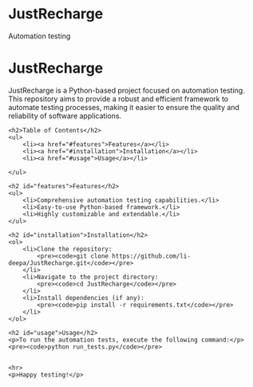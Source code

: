 # JustRecharge
Automation testing
<!DOCTYPE html>
<html lang="en">
<head>
    <meta charset="UTF-8">
    <meta name="viewport" content="width=device-width, initial-scale=1.0">
    <title>JustRecharge</title>
</head>
<body>
    <h1>JustRecharge</h1>
    <p>
        JustRecharge is a Python-based project focused on automation testing. 
        This repository aims to provide a robust and efficient framework to automate testing processes, 
        making it easier to ensure the quality and reliability of software applications.
    </p>

    <h2>Table of Contents</h2>
    <ul>
        <li><a href="#features">Features</a></li>
        <li><a href="#installation">Installation</a></li>
        <li><a href="#usage">Usage</a></li>
       
    </ul>

    <h2 id="features">Features</h2>
    <ul>
        <li>Comprehensive automation testing capabilities.</li>
        <li>Easy-to-use Python-based framework.</li>
        <li>Highly customizable and extendable.</li>
    </ul>

    <h2 id="installation">Installation</h2>
    <ol>
        <li>Clone the repository:
            <pre><code>git clone https://github.com/li-deepa/JustRecharge.git</code></pre>
        </li>
        <li>Navigate to the project directory:
            <pre><code>cd JustRecharge</code></pre>
        </li>
        <li>Install dependencies (if any):
            <pre><code>pip install -r requirements.txt</code></pre>
        </li>
    </ol>

    <h2 id="usage">Usage</h2>
    <p>To run the automation tests, execute the following command:</p>
    <pre><code>python run_tests.py</code></pre>
  

    <hr>
    <p>Happy testing!</p>
</body>
</html>

